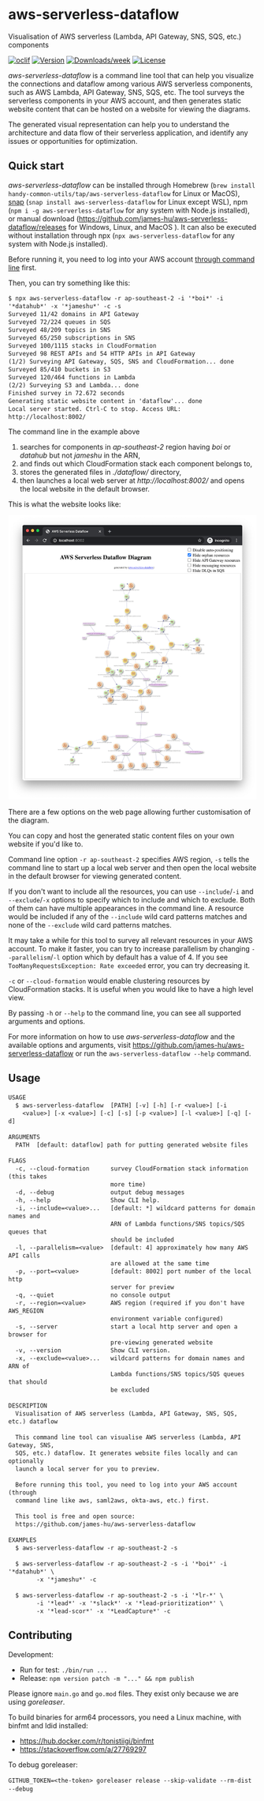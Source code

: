aws-serverless-dataflow
=======================

Visualisation of AWS serverless (Lambda, API Gateway, SNS, SQS, etc.) components

[![oclif](https://img.shields.io/badge/cli-oclif-brightgreen.svg)](https://oclif.io)
[![Version](https://img.shields.io/npm/v/aws-serverless-dataflow.svg)](https://npmjs.org/package/aws-serverless-dataflow)
[![Downloads/week](https://img.shields.io/npm/dw/aws-serverless-dataflow.svg)](https://npmjs.org/package/aws-serverless-dataflow)
[![License](https://img.shields.io/npm/l/aws-serverless-dataflow.svg)](https://github.com/james-hu/aws-serverless-dataflow/blob/master/package.json)

_aws-serverless-dataflow_ is a command line tool that can help you visualize the connections and dataflow among various AWS serverless components, such as AWS Lambda, API Gateway, SNS, SQS, etc. The tool surveys the serverless components in your AWS account, and then generates static website content that can be hosted on a website for viewing the diagrams.

The generated visual representation can help you to understand the architecture and data flow of their serverless application, and identify any issues or opportunities for optimization. 

## Quick start

_aws-serverless-dataflow_ can be installed through Homebrew (`brew install handy-common-utils/tap/aws-serverless-dataflow` for Linux or MacOS),
[snap](https://snapcraft.io/aws-serverless-dataflow) (`snap install aws-serverless-dataflow` for Linux except WSL), npm (`npm i -g aws-serverless-dataflow` for any system with Node.js installed), or manual download (https://github.com/james-hu/aws-serverless-dataflow/releases for Windows, Linux, and MacOS ). It can also be executed without installation through npx (`npx aws-serverless-dataflow` for any system with Node.js installed).

Before running it, you need to log into your AWS account [through command line](https://docs.aws.amazon.com/cli/latest/userguide/cli-configure-quickstart.html) first.

Then, you can try something like this:

```sh-session
$ npx aws-serverless-dataflow -r ap-southeast-2 -i '*boi*' -i '*datahub*' -x '*jameshu*' -c -s
Surveyed 11/42 domains in API Gateway
Surveyed 72/224 queues in SQS
Surveyed 48/209 topics in SNS
Surveyed 65/250 subscriptions in SNS
Surveyed 100/1115 stacks in CloudFormation
Surveyed 98 REST APIs and 54 HTTP APIs in API Gateway
(1/2) Surveying API Gateway, SQS, SNS and CloudFormation... done
Surveyed 85/410 buckets in S3
Surveyed 120/464 functions in Lambda
(2/2) Surveying S3 and Lambda... done
Finished survey in 72.672 seconds
Generating static website content in 'dataflow'... done
Local server started. Ctrl-C to stop. Access URL: http://localhost:8002/
```

The command line in the example above

1. searches for components in _ap-southeast-2_ region
having _boi_ or _datahub_ but not _jameshu_ in the ARN,
2. and finds out which CloudFormation stack each component belongs to,
3. stores the generated files in _./dataflow/_ directory,
4. then launches a local web server at _http://localhost:8002/_
and opens the local website in the default browser.

This is what the website looks like:

![Screenshot](doc/aws-serverless-dataflow_screenshot.png)

There are a few options on the web page allowing further customisation of the diagram.

You can copy and host the generated static content files on your own website if you'd like to.

Command line option `-r ap-southeast-2` specifies AWS region,
`-s` tells the command line to start up a local web server and then open the local website in the default browser for viewing generated content.

If you don't want to include all the resources,
you can use `--include`/`-i` and `--exclude`/`-x` options to specify which to include and which to exclude.
Both of them can have multiple appearances in the command line.
A resource would be included if any of the `--include` wild card patterns matches and none of the `--exclude` wild card patterns matches.

It may take a while for this tool to survey all relevant resources in your AWS account.
To make it faster, you can try to increase parallelism by changing `--parallelism`/`-l` option which by default has a value of 4.
If you see `TooManyRequestsException: Rate exceeded` error, you can try decreasing it.

`-c` or `--cloud-formation` would enable clustering resources by CloudFormation stacks.
It is useful when you would like to have a high level view.

By passing `-h` or `--help` to the command line, you can see all supported arguments and options.

For more information on how to use _aws-serverless-dataflow_ and the available options and arguments, visit https://github.com/james-hu/aws-serverless-dataflow or run the `aws-serverless-dataflow --help` command.

## Usage

<!-- help start -->
```
USAGE
  $ aws-serverless-dataflow  [PATH] [-v] [-h] [-r <value>] [-i
    <value>] [-x <value>] [-c] [-s] [-p <value>] [-l <value>] [-q] [-d]

ARGUMENTS
  PATH  [default: dataflow] path for putting generated website files

FLAGS
  -c, --cloud-formation      survey CloudFormation stack information (this takes
                             more time)
  -d, --debug                output debug messages
  -h, --help                 Show CLI help.
  -i, --include=<value>...   [default: *] wildcard patterns for domain names and
                             ARN of Lambda functions/SNS topics/SQS queues that
                             should be included
  -l, --parallelism=<value>  [default: 4] approximately how many AWS API calls
                             are allowed at the same time
  -p, --port=<value>         [default: 8002] port number of the local http
                             server for preview
  -q, --quiet                no console output
  -r, --region=<value>       AWS region (required if you don't have AWS_REGION
                             environment variable configured)
  -s, --server               start a local http server and open a browser for
                             pre-viewing generated website
  -v, --version              Show CLI version.
  -x, --exclude=<value>...   wildcard patterns for domain names and ARN of
                             Lambda functions/SNS topics/SQS queues that should
                             be excluded

DESCRIPTION
  Visualisation of AWS serverless (Lambda, API Gateway, SNS, SQS, etc.) dataflow

  This command line tool can visualise AWS serverless (Lambda, API Gateway, SNS,
  SQS, etc.) dataflow. It generates website files locally and can optionally
  launch a local server for you to preview.

  Before running this tool, you need to log into your AWS account (through
  command line like aws, saml2aws, okta-aws, etc.) first.

  This tool is free and open source:
  https://github.com/james-hu/aws-serverless-dataflow

EXAMPLES
  $ aws-serverless-dataflow -r ap-southeast-2 -s

  $ aws-serverless-dataflow -r ap-southeast-2 -s -i '*boi*' -i '*datahub*' \
        -x '*jameshu*' -c

  $ aws-serverless-dataflow -r ap-southeast-2 -s -i '*lr-*' \
        -i '*lead*' -x '*slack*' -x '*lead-prioritization*' \
        -x '*lead-scor*' -x '*LeadCapture*' -c
```

<!-- help end -->

## Contributing

Development:

- Run for test: `./bin/run ...`
- Release: `npm version patch -m "..." && npm publish`

Please ignore `main.go` and `go.mod` files.
They exist only because we are using *goreleaser*.

To build binaries for arm64 processors, you need a Linux machine, with binfmt and ldid installed:
- https://hub.docker.com/r/tonistiigi/binfmt
- https://stackoverflow.com/a/27769297

To debug goreleaser:

```GITHUB_TOKEN=<the-token> goreleaser release --skip-validate --rm-dist --debug```
